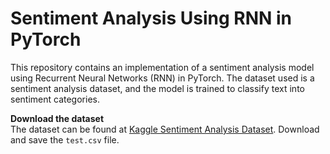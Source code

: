 # Sentiment Analysis Using RNN in PyTorch

This repository contains an implementation of a sentiment analysis model using Recurrent Neural Networks (RNN) in PyTorch. The dataset used is a sentiment analysis dataset, and the model is trained to classify text into sentiment categories.

 **Download the dataset**  
   The dataset can be found at [Kaggle Sentiment Analysis Dataset](https://www.kaggle.com/datasets/abhi8923shriv/sentiment-analysis-dataset?select=test.csv). Download and save the `test.csv` file.

